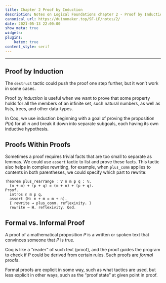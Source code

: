 ```yaml
---
title: Chapter 2 Proof by Induction
description: Notes on Logical Foundations chapter 2 - Proof by Induction
canonical_url: https://duinomaker.top/SF-LF/notes/2/
date: 2021-05-13 22:00:00
show_meta: true
widgets:
plugins:
    katex: true
content_style: serif
---
```


---

## Proof by Induction

The `destruct` tactic could push the proof one step further, but it won’t work in some cases.

Proof by *induction* is useful when we want to prove that some property holds for all the members of an infinite set, such natural numbers, as well as lists, trees, and other data-types.

In Coq, we use induction beginning with a goal of proving the proposition $P(n)$ for all $n$ and break it down into separate subgoals, each having its own inductive hypothesis.

## Proofs Within Proofs

Sometimes a proof requires trivial facts that are too small to separate as lemmas. We could use `assert` tactic to list and prove these facts. This tactic also helps in complex rewriting, for example, when `plus_comm` applies to contents in both parentheses, we could specify which part to rewrite:

    Theorem plus_rearrange : ∀ n m p q : ℕ,
      (n + m) + (p + q) = (m + n) + (p + q).
    Proof.
      intros n m p q.
      assert (H: n + m = m + n).
      { rewrite → plus_comm. reflexivity. }
      rewrite → H. reflexivity. Qed.

## Formal vs. Informal Proof

A proof of a mathematical proposition $P$ is a written or spoken text that convinces someone that $P$ is true.

Coq is like a “reader” of such text (proof), and the proof guides the program to check if $P$ could be derived from certain rules. Such proofs are *formal* proofs.

Formal proofs are explicit in some way, such as what tactics are used, but less explicit in other ways, such as the “proof state” at given point in proof.